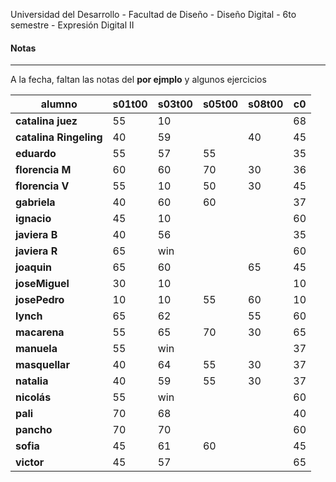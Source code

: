 Universidad del Desarrollo - Facultad de Diseño - Diseño Digital - 6to semestre - Expresión Digital II

#### Notas  

------

A la fecha, faltan las notas del **por ejmplo** y algunos ejercicios

| **alumno**             | **s01t00** | **s03t00** | **s05t00** | **s08t00** | **c0** |
| ---------------------- | ---------- | ---------- | ---------- | ---------- | ------ |
| **catalina juez**      | 55         | 10         |            |            | 68     |
| **catalina Ringeling** | 40         | 59         |            | 40         | 45     |
| **eduardo**            | 55         | 57         | 55         |            | 35     |
| **florencia M**        | 60         | 60         | 70         | 30         | 36     |
| **florencia V**        | 55         | 10         | 50         | 30         | 45     |
| **gabriela**           | 40         | 60         | 60         |            | 37     |
| **ignacio**            | 45         | 10         |            |            | 60     |
| **javiera B**          | 40         | 56         |            |            | 35     |
| **javiera R**          | 65         | win        |            |            | 60     |
| **joaquin**            | 65         | 60         |            | 65         | 45     |
| **joseMiguel**         | 30         | 10         |            |            | 10     |
| **josePedro**          | 10         | 10         | 55         | 60         | 10     |
| **lynch**              | 65         | 62         |            | 55         | 60     |
| **macarena**           | 55         | 65         | 70         | 30         | 65     |
| **manuela**            | 55         | win        |            |            | 37     |
| **masquellar**         | 40         | 64         | 55         | 30         | 37     |
| **natalia**            | 40         | 59         | 55         | 30         | 37     |
| **nicolás**            | 55         | win        |            |            | 60     |
| **pali**               | 70         | 68         |            |            | 40     |
| **pancho**             | 70         | 70         |            |            | 60     |
| **sofia**              | 45         | 61         | 60         |            | 45     |
| **victor**             | 45         | 57         |            |            | 65     |

